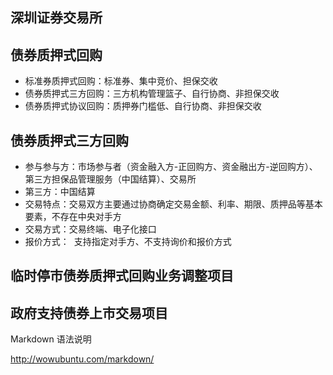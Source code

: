 

深圳证券交易所
-----------------------------------------

## 债券质押式回购
* 标准券质押式回购：标准券、集中竞价、担保交收
* 债券质押式三方回购：三方机构管理篮子、自行协商、非担保交收
* 债券质押式协议回购：质押券门槛低、自行协商、非担保交收

## 债券质押式三方回购
* 参与参与方：市场参与者（资金融入方-正回购方、资金融出方-逆回购方）、第三方担保品管理服务（中国结算）、交易所
* 第三方：中国结算
* 交易特点：交易双方主要通过协商确定交易金额、利率、期限、质押品等基本要素，不存在中央对手方
* 交易方式：交易终端、电子化接口
* 报价方式：  支持指定对手方、不支持询价和报价方式

## 临时停市债券质押式回购业务调整项目 

## 政府支持债券上市交易项目




Markdown 语法说明

http://wowubuntu.com/markdown/
